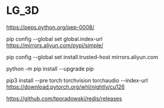 # LG_3D


https://peps.python.org/pep-0008/

pip config --global set global.index-url https://mirrors.aliyun.com/pypi/simple/
 
pip config --global set install.trusted-host mirrors.aliyun.com

python -m pip install --upgrade pip

pip3 install --pre torch torchvision torchaudio --index-url https://download.pytorch.org/whl/nightly/cu126

https://github.com/tporadowski/redis/releases